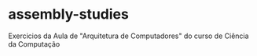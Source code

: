 # assembly-studies

Exercicios da Aula de "Arquitetura de Computadores" do curso de Ciência da Computação 

